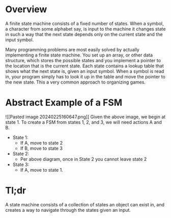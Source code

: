 # Overview
A finite state machine consists of a fixed number of states. When a symbol, a character from some alphabet say, is input to the machine it changes state in such a way that the next state depends only on the current state and the input symbol.

Many programming problems are most easily solved by actually implementing a finite state machine. You set up an array, or other data structure, which stores the possible states and you implement a pointer to the location that is the current state. Each state contains a lookup table that shows what the next state is, given an input symbol. When a symbol is read in, your program simply has to look it up in the table and move the pointer to the new state. This a very common approach to organizing games.

# Abstract Example of a FSM

![[Pasted image 20240225160647.png]]
Given the above image, we begin at state 1. To create a FSM from states 1, 2, and 3, we will need actions A and B.
- State 1:
	- If A, move to state 2
	- If B, move to state 3
- State 2:
	- Per above diagram, once in State 2 you cannot leave state 2
- State 3:
	- If A, move to state 1.
# Tl;dr
A state machine consists of a collection of states an object can exist in, and creates a way to navigate through the states given an input.